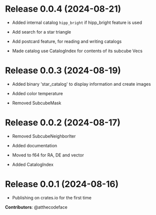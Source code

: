 # Release 0.0.4 (2024-08-21)

- Added internal catalog `hipp_bright` if hipp_bright feature is used

- Add search for a star triangle

- Add postcard feature, for reading and writing catalogs

- Made catalog use CatalogIndex for contents of its subcube Vecs

# Release 0.0.3 (2024-08-19)

- Added binary 'star_catalog' to display information and create images

- Added color temperature

- Removed SubcubeMask

# Release 0.0.2 (2024-08-17)

- Removed SubcubeNeighborIter

- Added documentation

- Moved to f64 for RA, DE and vector

- Added CatalogIndex

# Release 0.0.1 (2024-08-16)

- Publishing on crates.io for the first time

**Contributors**: @atthecodeface
